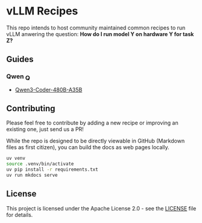 # vLLM Recipes

This repo intends to host community maintained common recipes to run vLLM anwering the question:
**How do I run model Y on hardware Y for task Z?**

## Guides

### Qwen <img src="https://qwenlm.github.io/favicon.png" alt="Qwen" width="16" height="16" style="vertical-align:middle;">
- [Qwen3-Coder-480B-A35B](Qwen/Qwen3-Coder-480B-A35B.md)


## Contributing
Please feel free to contribute by adding a new recipe or improving an existing one, just send us a PR!

While the repo is designed to be directly viewable in GitHub (Markdown files as first citizen), you can build the docs as web pages locally. 

```bash
uv venv
source .venv/bin/activate
uv pip install -r requirements.txt
uv run mkdocs serve
```


## License
This project is licensed under the Apache License 2.0 - see the [LICENSE](LICENSE) file for details.